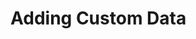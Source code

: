 # Adding Custom Data

<!-- ## Native Mapbox Layers

You can inject data and mapbox native layers by modifying the map style object:

```js
import {fromJS} from 'immutable';
const mapStyle = fromJS({
    version: 8,
    sources: {
        points: {
            type: 'geojson',
            data: {
                type: 'FeatureCollection',
                features: [
                    {type: 'Feature', geometry: {type: 'Point', coordinates: [-122.45, 37.78]}}
                ]
            }
        }
    },
    layers: [
        {
            id: 'my-layer',
            type: 'circle',
            source: 'points',
            paint: {
                'circle-color': '#f00',
                'circle-radius': 4
            }
        }
    ]
});

<ReactMapGL mapStyle={mapStyle} ... />

```

For details about data sources and layer configuration, check out the [Mapbox style specification](https://www.mapbox.com/mapbox-gl-js/style-spec).

For dynamically updating data and layers, check out the [GeoJSON](http://uber.github.io/react-map-gl/examples/geojson) and [GeoJSON animation](http://uber.github.io/react-map-gl/examples/geojson-animation) examples.


## Overlays

react-map-gl provides a basic overlay API that enables applications to overlay data on top of maps.

Note that the built-in overlays are intended to provide basic functionality only. For more feature rich and performant data visualization overlay use cases, consider using [deck.gl](https://uber.github.io/deck.gl).


### Example

```js
import {SVGOverlay} from 'react-map-gl';

function redraw({project}) {
  const [cx, cy] = project([-122, 37]);
  return <circle cx={cx} cy={cy} r={4} fill="blue" />;
}

<MapGL {...viewport}>
  <SVGOverlay redraw={redraw} />
</MapGL>
```


### Built-in Overlays

Built-in overlays are: `SVGOverlay`, `HTMLOverlay`, and `CanvasOverlay`. They are imported using
```
import {SVGOverlay, HTMLOverlay, CanvasOverlay} from 'react-map-gl';
```

### Example Overlays

There are a couple of [additional overlays](https://github.com/visgl/react-map-gl/tree/5.2-release/examples/additional-overlays) in the examples folder that can be copied into applications `ScatterplotOverlay`, `DraggablePointsOverlay`, `ChoroplethOverlay`.


### Third-party Overlays

Third party overlays can also be created. For example, the [heatmap-overlay](https://github.com/vicapow/react-map-gl-heatmap-overlay) uses [webgl-heatmap](https://github.com/vicapow/webgl-heatmap) to create geographic heatmaps.

<img width=200 src="https://cloud.githubusercontent.com/assets/499192/11028150/33f34640-86bc-11e5-9678-3fa1798394d5.gif" />

```js
import HeatmapOverlay from 'react-map-gl-heatmap-overlay';
import cities from 'example-cities';

<MapGL {...viewport}>
  <HeatmapOverlay locations={cities} {...viewport} />
</MapGL>
```

Want to create and share your own overlay? Check the [examples/additional-overlays](https://github.com/visgl/react-map-gl/tree/5.2-release/examples/additional-overlays) folder for examples. -->
